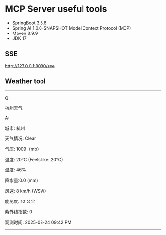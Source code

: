 # MCP Server useful tools

- SpringBoot 3.3.6
- Spring AI 1.0.0-SNAPSHOT
  Model Context Protocol (MCP)
- Maven 3.9.9
- JDK 17

## SSE

http://127.0.0.1:8080/sse

## Weather tool

---
Q:

杭州天气

A:

城市: 杭州

天气情况: Clear

气压: 1009（mb）

温度: 20°C (Feels like: 20°C)

湿度: 46%

降水量:0.0 (mm)

风速: 8 km/h (WSW)

能见度: 10 公里

紫外线指数: 0

观测时间: 2025-03-24 09:42 PM

---